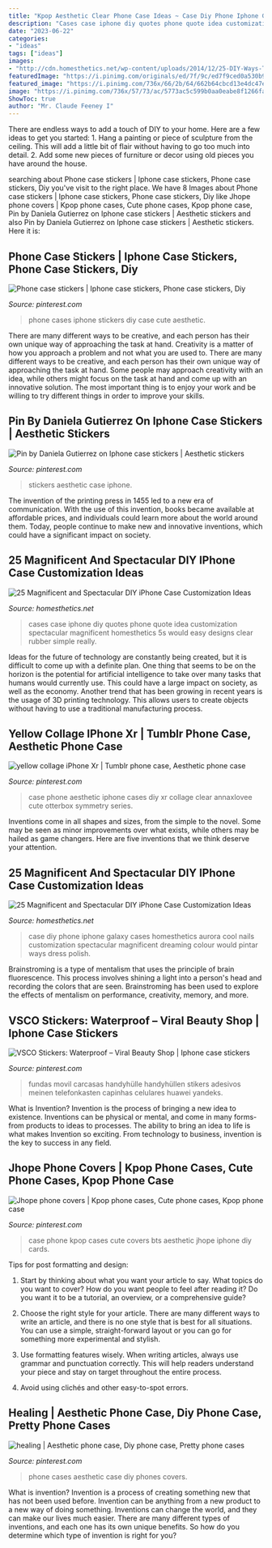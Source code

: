 ```yaml
---
title: "Kpop Aesthetic Clear Phone Case Ideas ~ Case Diy Phone Iphone Galaxy Cases Homesthetics Aurora Cool Nails Customization Spectacular Magnificent Dreaming Colour Would Pintar Ways Dress Polish"
description: "Cases case iphone diy quotes phone quote idea customization spectacular magnificent homesthetics 5s would easy designs clear rubber simple really"
date: "2023-06-22"
categories:
- "ideas"
tags: ["ideas"]
images:
- "http://cdn.homesthetics.net/wp-content/uploads/2014/12/25-DIY-Ways-To-Dress-Up-Your-iPhone-Case-homesthetics-5.jpg"
featuredImage: "https://i.pinimg.com/originals/ed/7f/9c/ed7f9ced0a530b98d8ca144ee1daca23.jpg"
featured_image: "https://i.pinimg.com/736x/66/2b/64/662b64cbcd13e4dc47e2ac615742e0e6.jpg"
image: "https://i.pinimg.com/736x/57/73/ac/5773ac5c599b0aa0eabe8f1266fa7c26.jpg"
ShowToc: true
author: "Mr. Claude Feeney I"
---
```



There are endless ways to add a touch of DIY to your home. Here are a few ideas to get you started: 1. Hang a painting or piece of sculpture from the ceiling. This will add a little bit of flair without having to go too much into detail. 2. Add some new pieces of furniture or decor using old pieces you have around the house.
	

		
searching about Phone case stickers | Iphone case stickers, Phone case stickers, Diy you've visit to the right place. We have 8 Images about Phone case stickers | Iphone case stickers, Phone case stickers, Diy like Jhope phone covers | Kpop phone cases, Cute phone cases, Kpop phone case, Pin by Daniela Gutierrez on Iphone case stickers | Aesthetic stickers and also Pin by Daniela Gutierrez on Iphone case stickers | Aesthetic stickers. Here it is:
		
    
## Phone Case Stickers | Iphone Case Stickers, Phone Case Stickers, Diy

<img loading=lazy src="https://i.pinimg.com/736x/57/73/ac/5773ac5c599b0aa0eabe8f1266fa7c26.jpg" onerror="this.onerror=null;this.src='https://tse1.mm.bing.net/th?id=OIP.y8sGd6baehgBnxK7BHahVQHaJx&amp;pid=15.1';" alt="Phone case stickers | Iphone case stickers, Phone case stickers, Diy">

_Source: pinterest.com_

>phone cases iphone stickers diy case cute aesthetic. 

	

There are many different ways to be creative, and each person has their own unique way of approaching the task at hand.
Creativity is a matter of how you approach a problem and not what you are used to. There are many different ways to be creative, and each person has their own unique way of approaching the task at hand. Some people may approach creativity with an idea, while others might focus on the task at hand and come up with an innovative solution. The most important thing is to enjoy your work and be willing to try different things in order to improve your skills.

    
## Pin By Daniela Gutierrez On Iphone Case Stickers | Aesthetic Stickers

<img loading=lazy src="https://i.pinimg.com/736x/6a/b4/28/6ab4281573968ac0fa4b11dfe00510dd.jpg" onerror="this.onerror=null;this.src='https://tse3.mm.bing.net/th?id=OIP.OcHjTVK1ZtXsPrHLUEs94gHaLH&amp;pid=15.1';" alt="Pin by Daniela Gutierrez on Iphone case stickers | Aesthetic stickers">

_Source: pinterest.com_

>stickers aesthetic case iphone. 

	

The invention of the printing press in 1455 led to a new era of communication. With the use of this invention, books became available at affordable prices, and individuals could learn more about the world around them. Today, people continue to make new and innovative inventions, which could have a significant impact on society.

    
## 25 Magnificent And Spectacular DIY IPhone Case Customization Ideas

<img loading=lazy src="http://cdn.homesthetics.net/wp-content/uploads/2014/12/25-DIY-Ways-To-Dress-Up-Your-iPhone-Case-homesthetics-9.jpg" onerror="this.onerror=null;this.src='https://tse4.mm.bing.net/th?id=OIP.tg6smNq3FrR0VU9yRyJ3OgHaFx&amp;pid=15.1';" alt="25 Magnificent and Spectacular DIY iPhone Case Customization Ideas">

_Source: homesthetics.net_

>cases case iphone diy quotes phone quote idea customization spectacular magnificent homesthetics 5s would easy designs clear rubber simple really. 

	

Ideas for the future of technology are constantly being created, but it is difficult to come up with a definite plan. One thing that seems to be on the horizon is the potential for artificial intelligence to take over many tasks that humans would currently use. This could have a large impact on society, as well as the economy. Another trend that has been growing in recent years is the usage of 3D printing technology. This allows users to create objects without having to use a traditional manufacturing process.

    
## Yellow Collage IPhone Xr | Tumblr Phone Case, Aesthetic Phone Case

<img loading=lazy src="https://i.pinimg.com/originals/16/bd/45/16bd45f2c717c1c720cd326a3c7b5457.jpg" onerror="this.onerror=null;this.src='https://tse1.mm.bing.net/th?id=OIP.cC6RcmzSe0dck89zG6JwbwHaJ3&amp;pid=15.1';" alt="yellow collage iPhone Xr | Tumblr phone case, Aesthetic phone case">

_Source: pinterest.com_

>case phone aesthetic iphone cases diy xr collage clear annaxlovee cute otterbox symmetry series. 

	

Inventions come in all shapes and sizes, from the simple to the novel. Some may be seen as minor improvements over what exists, while others may be hailed as game changers. Here are five inventions that we think deserve your attention.

    
## 25 Magnificent And Spectacular DIY IPhone Case Customization Ideas

<img loading=lazy src="http://cdn.homesthetics.net/wp-content/uploads/2014/12/25-DIY-Ways-To-Dress-Up-Your-iPhone-Case-homesthetics-5.jpg" onerror="this.onerror=null;this.src='https://tse1.mm.bing.net/th?id=OIP.racOwsA4QUTb3WZ9dFxh3gHaRo&amp;pid=15.1';" alt="25 Magnificent and Spectacular DIY iPhone Case Customization Ideas">

_Source: homesthetics.net_

>case diy phone iphone galaxy cases homesthetics aurora cool nails customization spectacular magnificent dreaming colour would pintar ways dress polish. 

	

Brainstroming is a type of mentalism that uses the principle of brain fluorescence. This process involves shining a light into a person's head and recording the colors that are seen. Brainstroming has been used to explore the effects of mentalism on performance, creativity, memory, and more.

    
## VSCO Stickers: Waterproof – Viral Beauty Shop | Iphone Case Stickers

<img loading=lazy src="https://i.pinimg.com/originals/ed/7f/9c/ed7f9ced0a530b98d8ca144ee1daca23.jpg" onerror="this.onerror=null;this.src='https://tse4.mm.bing.net/th?id=OIP.h8ExZo5yfe0RlVmhN9c_3QHaJ5&amp;pid=15.1';" alt="VSCO Stickers: Waterproof – Viral Beauty Shop | Iphone case stickers">

_Source: pinterest.com_

>fundas movil carcasas handyhülle handyhüllen stikers adesivos meinen telefonkasten capinhas celulares huawei yandeks. 

	

What is Invention?
Invention is the process of bringing a new idea to existence. Inventions can be physical or mental, and come in many forms- from products to ideas to processes. The ability to bring an idea to life is what makes Invention so exciting. From technology to business, invention is the key to success in any field.

    
## Jhope Phone Covers | Kpop Phone Cases, Cute Phone Cases, Kpop Phone Case

<img loading=lazy src="https://i.pinimg.com/736x/0d/25/e5/0d25e541145721b278d6b743f6669c36.jpg" onerror="this.onerror=null;this.src='https://tse3.mm.bing.net/th?id=OIP.mB-9nL4YkBRpC8-ymfehcAHaHQ&amp;pid=15.1';" alt="Jhope phone covers | Kpop phone cases, Cute phone cases, Kpop phone case">

_Source: pinterest.com_

>case phone kpop cases cute covers bts aesthetic jhope iphone diy cards. 

	

Tips for post formatting and design:
1. Start by thinking about what you want your article to say. What topics do you want to cover? How do you want people to feel after reading it? Do you want it to be a tutorial, an overview, or a comprehensive guide?
2. Choose the right style for your article. There are many different ways to write an article, and there is no one style that is best for all situations. You can use a simple, straight-forward layout or you can go for something more experimental and stylish.

3. Use formatting features wisely. When writing articles, always use grammar and punctuation correctly. This will help readers understand your piece and stay on target throughout the entire process.

4. Avoid using clichés and other easy-to-spot errors.

    
## Healing | Aesthetic Phone Case, Diy Phone Case, Pretty Phone Cases

<img loading=lazy src="https://i.pinimg.com/736x/66/2b/64/662b64cbcd13e4dc47e2ac615742e0e6.jpg" onerror="this.onerror=null;this.src='https://tse1.mm.bing.net/th?id=OIP.SPZgtIxc70FTOn0fNS0pugHaHa&amp;pid=15.1';" alt="healing | Aesthetic phone case, Diy phone case, Pretty phone cases">

_Source: pinterest.com_

>phone cases aesthetic case diy phones covers. 

	

What is invention?
Invention is a process of creating something new that has not been used before. Invention can be anything from a new product to a new way of doing something. Inventions can change the world, and they can make our lives much easier. There are many different types of inventions, and each one has its own unique benefits. So how do you determine which type of invention is right for you?

